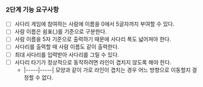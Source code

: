 ### 2단계 기능 요구사항
- [ ] 사다리 게임에 참여하는 사람에 이름을 0에서 5글자까지 부여할 수 있다.
- [ ] 사람 이름은 쉼표(,)를 기준으로 구분한다.
- [ ] 사람 이름을 5자 기준으로 출력하기 때문에 사다리 폭도 넓어져야 한다.
- [ ] 사다리를 출력할 때 사람 이름도 같이 출력한다.
- [ ] 최대 사다리를 입력받아 사다리를 그릴 수 있다.
- [ ] 사다리 타기가 정상적으로 동작하려면 라인이 겹치지 않도록 해야 한다.
    - |-----|-----| 모양과 같이 가로 라인이 겹치는 경우 어느 방향으로 이동할지 결정할 수 없다.